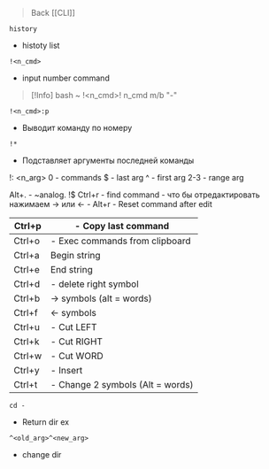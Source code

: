 >Back
>[[CLI]]

```
history
```
- histoty list
```
!<n_cmd>
```
 - input number command 
> [!Info]
> bash ~ !<n_cmd>!
> n_cmd m/b "-"

```
!<n_cmd>:p
```
- Выводит команду по номеру 
 
```
!*
```
- Подставляет аргументы последней команды


!:  <n_arg>
     0      	- commands
     $      	- last arg 
     ^      	- first arg 
	 2-3    	- range arg


Alt+.   		- ~analog. !$
Ctrl+r  		- find command 
        		- что бы отредактировать нажимаем -> или <- 
        		- Alt+r - Reset command after edit                 

| Ctrl+p | - Copy last command              |
| ------ | -------------------------------- |
| Ctrl+o | - Exec commands from clipboard   |
| Ctrl+a | Begin string                     |
| Ctrl+e | End string                       |
| Ctrl+d | - delete right symbol            |
| Ctrl+b | -> symbols (alt = words)         |
| Ctrl+f | <- symbols                       |
| Ctrl+u | - Cut LEFT                       |
| Ctrl+k | - Cut RIGHT                      |
| Ctrl+w | - Cut WORD                       |
| Ctrl+y | - Insert                         |
| Ctrl+t | - Change 2 symbols (Alt = words) |
```
cd -			
```
- Return dir ex 

```
^<old_arg>^<new_arg>
```
- change dir


